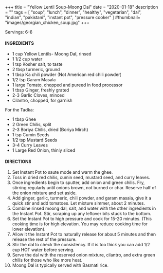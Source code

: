 +++
title = "Yellow Lentil Soup-Moong Dal"
date = "2020-01-18"
description = ""
tags = [
    "soup",
    "lunch",
    "dinner",
    "healthy",
    "vegetarian", 
    "dal", 
    "indian", 
    "pakistani", 
    "instant pot", 
    "pressure cooker" 
]
#thumbnail= "images/georgian_chicken_soup.jpg"
+++

Servings: 6-8 <!--more-->

#### INGREDIENTS 

* 1 cup Yellow Lentils- Moong Dal, rinsed   
* 1 1/2 cup water 
* 1 tsp Kosher salt, to taste
* 2 tbsp turmeric, ground 
* 1 tbsp Ka chili powder (Not American red chili powder) 
* 1/2 tsp Garam Masala
* 1 large Tomato, chopped and pureed in food processor 
* 1 tbsp Ginger, freshly grated 
* 2-3 Garlic Cloves, minced 
* Cilantro, chopped, for garnish 

For the Tadka: 
* 1 tbsp Ghee 
* 2 Green Chilis, split 
* 2-3 Boriya Chilis, dried (Boriya Mirch) 
* 1 tsp Cumin Seeds 
* 1/2 tsp Mustard Seeds 
* 3-4 Curry Leaves 
* 1 Large Red Onion, thinly sliced

#### DIRECTIONS 

1. Set Instant Pot to saute mode and warm the ghee. 
2. Toss in dried red chilis, cumin seed, mustard seed, and curry leaves. 
3. Once ingredients begin to sputter, add onion and green chilis. Fry, stirring regularly until onions brown, not burned or char. Reserve half of the onion mixture and set aside. 
4. Add ginger, garlic, turmeric, chili powder, and garam masala, give it a quick stir and add tomatoes. Let mixture simmer, about 2 minutes. 
5. Combine rinsed moong dal, salt, and water with the other ingredients in the Instant Pot. Stir, scraping up any leftover bits stuck to the bottom. 
6. Set the Instant Pot to high pressure and cook for 15-20 minutes. (This cooking time is for high elevation. You may reduce cooking time for lower elevation). 
7. Allow it the Instant Pot to naturally release for about 5 minutes and then release the rest of the pressure. 
8. Stir the dal to check the consistency. If it is too thick you can add 1/2 cup HOT water before serving. 
9. Serve the dal with the reserved onion mixture, cilantro, and extra green chilis for those who like more heat. 
10. Moong Dal is typically served with Basmati rice. 
